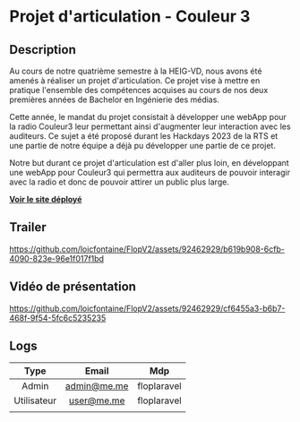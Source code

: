 # Projet d'articulation - Couleur 3

## Description
Au cours de notre quatrième semestre à la HEIG-VD, nous avons été amenés à réaliser un projet d'articulation. Ce projet vise à mettre en pratique l'ensemble des compétences acquises au cours de nos deux premières années de Bachelor en Ingénierie des médias.

Cette année, le mandat du projet consistait à développer une webApp pour la radio Couleur3 leur permettant ainsi d'augmenter leur interaction avec les auditeurs. Ce sujet a été proposé durant les Hackdays 2023 de la RTS et une partie de notre équipe a déjà pu développer une partie de ce projet. 

Notre but durant ce projet d'articulation est d'aller plus loin, en développant une webApp pour Couleur3 qui permettra aux auditeurs de pouvoir interagir avec la radio et donc de pouvoir attirer un public plus large.

[**Voir le site déployé**](https://flop-pingouin.heig-vd.ch/home)
## Trailer
https://github.com/loicfontaine/FlopV2/assets/92462929/b619b908-6cfb-4090-823e-96e1f017f1bd

## Vidéo de présentation



https://github.com/loicfontaine/FlopV2/assets/92462929/cf6455a3-b6b7-468f-9f54-5fc6c5235235


## Logs

|    Type     |    Email    |     Mdp     |
| :---------: | :---------: | :---------: |
|    Admin    | admin@me.me | floplaravel |
| Utilisateur | user@me.me  | floplaravel |
|             |             |             |
